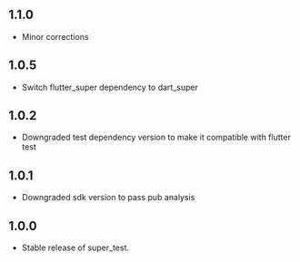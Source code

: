 ## 1.1.0

- Minor corrections

## 1.0.5

- Switch flutter_super dependency to dart_super

## 1.0.2

- Downgraded test dependency version to make it compatible with flutter test

## 1.0.1

- Downgraded sdk version to pass pub analysis

## 1.0.0

- Stable release of super_test.

